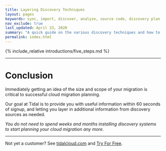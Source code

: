 ```yaml
---
title: Layering Discovery Techniques
layout: pages
keywords: sync, import, discover, analyze, source code, discovery plan
nav_exclude: true
last_updated: April 23, 2020
summary: "A quick guide on the various discovery techniques and how to layer them together to quickly and accurately discover your environment"
permalink: index.html
---
```


{% include_relative introductions/five_steps.md %}

---

# Conclusion

Immediately getting an idea of the size and scope of your migration is critical
to successful cloud migration planning.

Our goal at Tidal is to provide you with useful information within
60 seconds of signup, and letting you layer in additional information from
discovery sources as needed.

_You do not need to spend weeks and months installing discovery systems to
start planning your cloud migration any more._

---

Not yet a customer?  See [tidalcloud.com](https://tidalcloud.com) and
[Try For Free](https://get.tidal.cloud).

